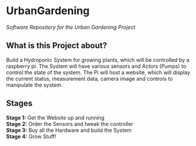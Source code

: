 # UrbanGardening
*Software Repository for the Urban Gardening Project*

## What is this Project about?
Build a Hydroponic System for growing plants, which will be controlled by a raspberry pi. The System will have various sensors and Actors (Pumps) to control the state of the system. The Pi will host a website, which will display the current status, measurement data, camera image and controls to manipulate the system. 

## Stages
**Stage 1:** Get the Website up and running  
**Stage 2:** Order the Sensors and tweak the controller  
**Stage 3:** Buy all the Hardware and build the System  
**Stage 4:** Grow Stuff!  
